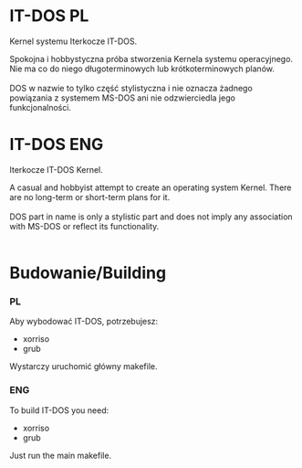 # IT-DOS PL
Kernel systemu Iterkocze IT-DOS.

Spokojna i hobbystyczna próba stworzenia Kernela systemu operacyjnego. Nie ma co do niego długoterminowych lub krótkoterminowych planów. <br> <br>
DOS w nazwie to tylko część stylistyczna i nie oznacza żadnego powiązania z systemem MS-DOS ani nie odzwierciedla jego funkcjonalności. <br>

# IT-DOS ENG
Iterkocze IT-DOS Kernel.

A casual and hobbyist attempt to create an operating system Kernel. There are no long-term or short-term plans for it. <br> <br>
DOS part in name is only a stylistic part and does not imply any association with MS-DOS or reflect its functionality. <br> <br>

# Budowanie/Building
### PL
Aby wybodować IT-DOS, potrzebujesz:
- xorriso
- grub

Wystarczy uruchomić główny makefile.

### ENG
To build IT-DOS you need:
- xorriso
- grub

Just run the main makefile.
